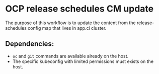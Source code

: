 # OCP release schedules CM update

The purpose of this workflow is to update the content from the release-schedules config map that lives in app.ci cluster.

## Dependencies:

- `oc` and `git` commands are available already on the host.
- The specific kubeconfig with limited permissions must exists on the host.
